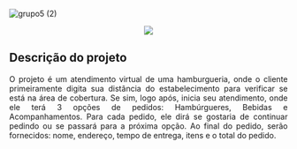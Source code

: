 ![grupo5 (2)](https://github.com/HannaJacob/grupo5/assets/144841827/e8e47113-a985-4ce7-8533-00256fbb4d1d)
 <p align="center">  <img src="http://img.shields.io/static/v1?label=STATUS&message=CONCLUIDO&color=GREEN&style=for-the-badge"/>
</p>


## Descrição do projeto 

<p align="justify">
O projeto é um atendimento virtual de uma hamburgueria, onde o cliente primeiramente digita sua distância do estabelecimento para verificar se está na área de cobertura. Se sim, logo após, inicia seu atendimento, onde ele terá 3 opções de pedidos: Hambúrgueres, Bebidas e Acompanhamentos. Para cada pedido, ele dirá se gostaria de continuar pedindo ou se passará para a próxima opção. Ao final do pedido, serão fornecidos: nome, endereço, tempo de entrega, itens e o total do pedido. 
</p>

